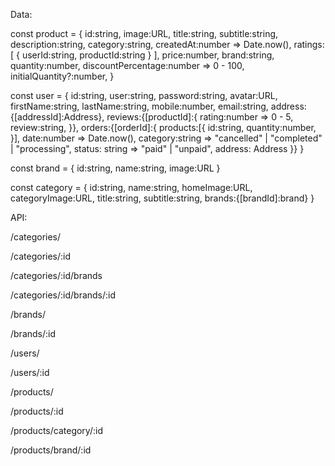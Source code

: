Data:

const product = {
id:string,
image:URL,
title:string,
subtitle:string,
description:string,
category:string,
createdAt:number => Date.now(),
ratings: [
{
userId:string,
productId:string
}
],
price:number,
brand:string,
quantity:number,
discountPercentage:number => 0 - 100,
initialQuantity?:number,
}

const user = {
id:string,
user:string,
password:string,
avatar:URL,
firstName:string,
lastName:string,
mobile:number,
email:string,
address:{[addressId]:Address},
reviews:{[productId]:{
rating:number => 0 - 5,
review:string,
}},
orders:{[orderId]:{
products:[{
id:string,
quantity:number,
}],
date:number => Date.now(),
category:string => "cancelled" | "completed" | "processing",
status: string => "paid" | "unpaid",
address: Address
}}
}

const brand = {
id:string,
name:string,
image:URL
}

const category = {
id:string,
name:string,
homeImage:URL,
categoryImage:URL,
title:string,
subtitle:string,
brands:{[brandId]:brand}
}

API:

/categories/

/categories/:id

/categories/:id/brands

/categories/:id/brands/:id

/brands/

/brands/:id

/users/

/users/:id

/products/

/products/:id

/products/category/:id

/products/brand/:id
